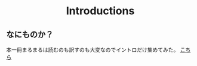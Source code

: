 <html lang="ja">
    <head>
        <meta charset="utf-8" />
    </head>
    <body>
        <h1><center>Introductions</center></h1>
        <h2>なにものか？</h2>
        <p>
            本一冊まるまるは読むのも訳すのも大変なのでイントロだけ集めてみた。
            <a href="https://boyoyon.github.io/Introductions/">こちら</a>
        </p>
    </body>
</html>
